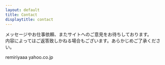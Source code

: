 ```yaml
---
layout: default
title: Contact
displaytitle: contact
---
```

メッセージやお仕事依頼、またサイトへのご意見をお待ちしております。  
内容によってはご返答致しかねる場合もございます。あらかじめご了承ください。

remiriyaaa <i class="fa fa-at fa-lg"></i> yahoo.co.jp